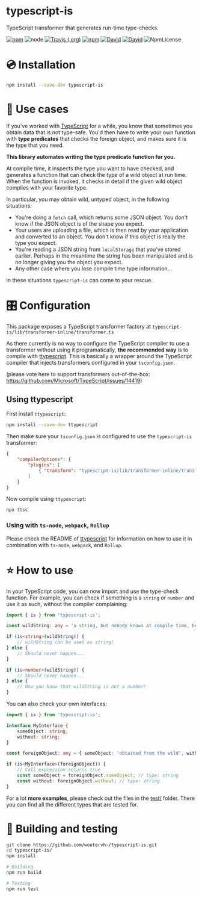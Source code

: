 # typescript-is

TypeScript transformer that generates run-time type-checks.

[![npm](https://img.shields.io/npm/v/typescript-is.svg)](https://www.npmjs.com/package/typescript-is)
![node](https://img.shields.io/node/v/typescript-is.svg)
[![Travis (.org)](https://img.shields.io/travis/woutervh-/typescript-is.svg)](https://travis-ci.org/woutervh-/typescript-is)
[![npm](https://img.shields.io/npm/dm/typescript-is.svg)](https://www.npmjs.com/package/typescript-is)
[![David](https://img.shields.io/david/woutervh-/typescript-is.svg)](https://david-dm.org/woutervh-/typescript-is)
[![David](https://img.shields.io/david/dev/woutervh-/typescript-is.svg)](https://david-dm.org/woutervh-/typescript-is?type=dev)
![NpmLicense](https://img.shields.io/npm/l/typescript-is.svg)

# 💿 Installation

```bash
npm install --save-dev typescript-is
```

# 💼 Use cases

If you've worked with [TypeScript](https://github.com/Microsoft/TypeScript) for a while, you know that sometimes you obtain data that is not type-safe.
You'd then have to write your own function with **type predicates** that checks the foreign object, and makes sure it is the type that you need.

**This library automates writing the type predicate function for you.**

At compile time, it inspects the type you want to have checked, and generates a function that can check the type of a wild object at run time.
When the function is invoked, it checks in detail if the given wild object complies with your favorite type.

In particular, you may obtain wild, untyped object, in the following situations:

* You're doing a `fetch` call, which returns some JSON object.
You don't know if the JSON object is of the shape you expect.
* Your users are uploading a file, which is then read by your application and converted to an object.
You don't know if this object is really the type you expect.
* You're reading a JSON string from `localStorage` that you've stored earlier.
Perhaps in the meantime the string has been manipulated and is no longer giving you the object you expect.
* Any other case where you lose compile time type information...

In these situations `typescript-is` can come to your rescue.

# 🎛️ Configuration

This package exposes a TypeScript transformer factory at `typescript-is/lib/transformer-inline/transformer.ts`

As there currently is no way to configure the TypeScript compiler to use a transformer without using it programatically, **the recommended way** is to compile with [ttypescript](https://github.com/cevek/ttypescript).
This is basically a wrapper around the TypeScript compiler that injects transformers configured in your `tsconfig.json`.

(please vote here to support transformers out-of-the-box: https://github.com/Microsoft/TypeScript/issues/14419)

## Using ttypescript

First install `ttypescript`:

```bash
npm install --save-dev ttypescript
```

Then make sure your `tsconfig.json` is configured to use the `typescript-is` transformer:

```json
{
    "compilerOptions": {
        "plugins": [
            { "transform": "typescript-is/lib/transformer-inline/transformer.ts" },
        ]
    }
}
```

Now compile using `ttypescript`:

```bash
npx ttsc
```

### Using with `ts-node`, `webpack`, `Rollup`

Please check the README of [ttypescript](https://github.com/cevek/ttypescript/blob/master/README.md) for information on how to use it in combination with `ts-node`, `webpack`, and `Rollup`.

# ⭐ How to use

In your TypeScript code, you can now import and use the type-check function.
For example, you can check if something is a `string` or `number` and use it as such, without the compiler complaining:

```typescript
import { is } from 'typescript-is';

const wildString: any = 'a string, but nobody knows at compile time, because it is cast to `any`';

if (is<string>(wildString)) {
    // wildString can be used as string!
} else {
    // Should never happen...
}

if (is<number>(wildString)) {
    // Should never happen...
} else {
    // Now you know that wildString is not a number!
}
```

You can also check your own interfaces:

```typescript
import { is } from 'typescript-is';

interface MyInterface {
    someObject: string;
    without: string;
}

const foreignObject: any = { someObject: 'obtained from the wild', without: 'type safety' };

if (is<MyInterface>(foreignObject)) {
    // Call expression returns true
    const someObject = foreignObject.someObject; // type: string
    const without: foreignObject.without; // type: string
}
```

For a lot **more examples**, please check out the files in the [test/](https://github.com/woutervh-/typescript-is/tree/master/test) folder.
There you can find all the different types that are tested for.

# 🔨 Building and testing

```bash
git clone https://github.com/woutervh-/typescript-is.git
cd typescript-is/
npm install

# Building
npm run build

# Testing
npm run test
```
